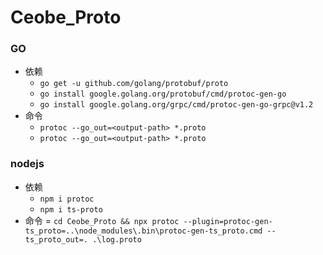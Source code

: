 # Ceobe_Proto

### GO
- 依赖
    - `go get -u github.com/golang/protobuf/proto`
    - `go install google.golang.org/protobuf/cmd/protoc-gen-go`
    - `go install google.golang.org/grpc/cmd/protoc-gen-go-grpc@v1.2`
- 命令
    - `protoc --go_out=<output-path> *.proto`
    - `protoc --go_out=<output-path> *.proto`

### nodejs
- 依赖
    - `npm i protoc`
    - `npm i ts-proto`
- 命令
    = `cd Ceobe_Proto && npx protoc --plugin=protoc-gen-ts_proto=..\node_modules\.bin\protoc-gen-ts_proto.cmd --ts_proto_out=. .\log.proto`
